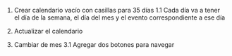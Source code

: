 1. Crear calendario vacío con casillas para 35 días
   1.1 Cada día va a tener el día de la semana, el día del mes y el evento correspondiente a ese día

2. Actualizar el calendario

3. Cambiar de mes
   3.1 Agregar dos botones para navegar
